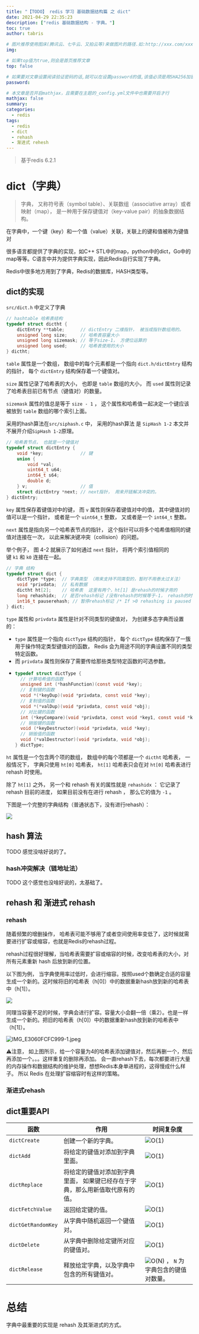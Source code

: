```yaml
---
title: "【TODO】 redis 学习 基础数据结构篇 之 dict"
date: 2021-04-29 22:35:23
description: ["redis 基础数据结构 - 字典。"]
toc: true
author: tabris

# 图片推荐使用图床(腾讯云、七牛云、又拍云等)来做图片的路径.如:http://xxx.com/xxx.jpg
img:

# 如果top值为true,则会是首页推荐文章
top: false

# 如果要对文章设置阅读验证密码的话,就可以在设置password的值,该值必须是用SHA256加密后的密码,防止被他人识破
password:

# 本文章是否开启mathjax，且需要在主题的_config.yml文件中也需要开启才行
mathjax: false
summary:
categories:
  - redis
tags:
  - redis
  - dict
  - rehash
  - 渐进式 rehesh
---
```


> 基于redis 6.2.1

# dict（字典）

> 字典， 又称符号表（symbol table）、关联数组（associative array）或者映射（map）， 是一种用于保存键值对（key-value pair）的抽象数据结构。

在字典中，一个键（key）和一个值（value）关联，关联上的键和值被称为键值对

很多语言都提供了字典的实现，如C++ STL中的map，python中的dict，Go中的map等等。C语言中并为提供字典实现，因此Redis自行实现了字典。

Redis中很多地方用到了字典，Redis的数据库，HASH类型等。

## dict的实现

`src/dict.h` 中定义了字典

```c
// hashtable 哈希表结构
typedef struct dictht {
    dictEntry **table;      // dictEntry 二维指针， 被当成指针数组用的。
    unsigned long size;     // 哈希表容量大小
    unsigned long sizemask; // 等于size-1， 方便位运算的
    unsigned long used;     // 哈希表使用的大小
} dictht;
```

`table` 属性是一个数组， 数组中的每个元素都是一个指向 `dict.h/dictEntry` 结构的指针， 每个 `dictEntry` 结构保存着一个键值对。

`size` 属性记录了哈希表的大小， 也即是 `table` 数组的大小， 而 `used` 属性则记录了哈希表目前已有节点（键值对）的数量。

`sizemask` 属性的值总是等于 `size - 1` ， 这个属性和哈希值一起决定一个键应该被放到 `table` 数组的哪个索引上面。

采用的hash算法在`src/siphash.c` 中， 采用的hash算法 是 `SipHash 1-2` 本文并不展开介绍`SipHash 1-2`原理。

```c
// 哈希表节点， 也就是一个键值对
typedef struct dictEntry {
    void *key;              // 键
    union {
        void *val;
        uint64_t u64;
        int64_t s64;
        double d;
    } v;                    // 值
    struct dictEntry *next; // next指针， 用来开链解决冲突的。
} dictEntry;
```

`key` 属性保存着键值对中的键， 而 `v` 属性则保存着键值对中的值， 其中键值对的值可以是一个指针， 或者是一个 `uint64_t` 整数， 又或者是一个 `int64_t` 整数。

`next` 属性是指向另一个哈希表节点的指针， 这个指针可以将多个哈希值相同的键值对连接在一次， 以此来解决键冲突（collision）的问题。

举个例子， 图 4-2 就展示了如何通过 `next` 指针， 将两个索引值相同的键 `k1` 和 `k0` 连接在一起。

```c
// 字典 结构
typedef struct dict {
    dictType *type;  // 字典类型 （用来支持不同类型的，暂时不用泰太过关注）
    void *privdata;  // 私有数据
    dictht ht[2];    // 哈希表  这里有两个，ht[1] 是rehash的时候才用的
    long rehashidx;  // 是否rehash标记 /没有rehash的时候等于-1， rehash的时候为接下来要rehash的下标
    int16_t pauserehash; // 暂停rehash标记 /* If >0 rehashing is paused (<0 indicates coding error) */
} dict;
```

`type` 属性和 `privdata` 属性是针对不同类型的键值对， 为创建多态字典而设置的：

- `type` 属性是一个指向 `dictType` 结构的指针， 每个 `dictType` 结构保存了一簇用于操作特定类型键值对的函数， Redis 会为用途不同的字典设置不同的类型特定函数。
- 而 `privdata` 属性则保存了需要传给那些类型特定函数的可选参数。
- ```c
  typedef struct dictType {
    // 计算哈希值的函数
    unsigned int (*hashFunction)(const void *key);
    // 复制键的函数
    void *(*keyDup)(void *privdata, const void *key);
    // 复制值的函数
    void *(*valDup)(void *privdata, const void *obj);
    // 对比键的函数
    int (*keyCompare)(void *privdata, const void *key1, const void *key2);
    // 销毁键的函数
    void (*keyDestructor)(void *privdata, void *key);
    // 销毁值的函数
    void (*valDestructor)(void *privdata, void *obj);
  } dictType;
  ```

`ht` 属性是一个包含两个项的数组， 数组中的每个项都是一个 `dictht` 哈希表， 一般情况下， 字典只使用 `ht[0]` 哈希表， `ht[1]` 哈希表只会在对 `ht[0]` 哈希表进行 rehash 时使用。

除了 `ht[1]` 之外， 另一个和 rehash 有关的属性就是 `rehashidx` ： 它记录了 rehash 目前的进度， 如果目前没有在进行 rehash ， 那么它的值为 `-1` 。

下图是一个完整的字典结构（普通状态下，没有进行rehash）：

![](https://cdn.jsdelivr.net/gh/tabris233/cdn-assets/PicGo/2021/05/01/20210501184352.png)

## hash 算法

TODO 感觉没啥好说的了。

### hash冲突解决（链地址法）

TODO 这个感觉也没啥好说的，太基础了。

## rehash 和 渐进式 rehash

### rehash

随着频繁的增删操作， 哈希表可能不够用了或者空间使用率变低了，这时候就需要进行扩容或缩容，也就是Redis的rehash过程。

rehash过程很好理解，当哈希表需要扩容或缩容的时候，改变哈希表的大小，对所有元素重新 hash 后放到新的位置。

以下图为例， 当字典使用率过低时，会进行缩容。按照used个数确定合适的容量生成一个新的。这时候将旧的哈希表（h[0]）中的数据重新hash放到新的哈希表中（h[1]）。

![](https://cdn.jsdelivr.net/gh/tabris233/cdn-assets/PicGo/2021/05/01/20210501184231.jpeg)

同理当容量不足的时候，字典会进行扩容。容量大小会翻一倍（乘2）。也是一样生成一个新的。把旧的哈希表（h[0]）中的数据重新hash放到新的哈希表中（h[1]）。

![IMG_E3060FCFC999-1.jpeg](https://cdn.jsdelivr.net/gh/tabris233/cdn-assets/PicGo/2021/05/01/20210501222136.jpeg)

⚠️注意， 如上图所示，给一个容量为4的哈希表添加键值对，然后再删一个，然后再添加一个。。。这样重复的删除再添加。 会一直rehash下去，每次都要进行大量的内存操作和数据结构的维护处理，想想Redis本身单进程的，这得慢成什么样子。 所以 Redis 在处理扩容缩容时有这样的策略。

### 渐进式rehash

## dict重要API

| 函数                 | 作用                                      | 时间复杂度                                                                            |
| ------------------ | --------------------------------------- | -------------------------------------------------------------------------------- |
| `dictCreate`       | 创建一个新的字典。                               | ![O(1)](https://box.kancloud.cn/2015-09-13_55f5139a8e88e.png)                    |
| `dictAdd`          | 将给定的键值对添加到字典里面。                         | ![O(1)](https://box.kancloud.cn/2015-09-13_55f5139a8e88e.png)                    |
| `dictReplace`      | 将给定的键值对添加到字典里面， 如果键已经存在于字典，那么用新值取代原有的值。 | ![O(1)](https://box.kancloud.cn/2015-09-13_55f5139a8e88e.png)                    |
| `dictFetchValue`   | 返回给定键的值。                                | ![O(1)](https://box.kancloud.cn/2015-09-13_55f5139a8e88e.png)                    |
| `dictGetRandomKey` | 从字典中随机返回一个键值对。                          | ![O(1)](https://box.kancloud.cn/2015-09-13_55f5139a8e88e.png)                    |
| `dictDelete`       | 从字典中删除给定键所对应的键值对。                       | ![O(1)](https://box.kancloud.cn/2015-09-13_55f5139a8e88e.png)                    |
| `dictRelease`      | 释放给定字典，以及字典中包含的所有键值对。                   | ![O(N)](https://box.kancloud.cn/2015-09-13_55f513a53880b.png) ， `N` 为字典包含的键值对数量。 |

# 总结

字典中最重要的实现是 rehash 及其渐进式的方式。
